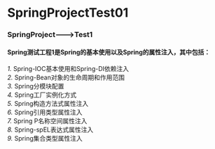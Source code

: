 # SpringProjectTest01
### SpringProject--->Test1  
#### Spring测试工程1是Spring的基本使用以及Spring的属性注入，其中包括：  
*1.* Spring-IOC基本使用和Spring-DI依赖注入  
*2.* Spring-Bean对象的生命周期和作用范围  
*3.* Spring分模块配置  
*4.* Spring工厂实例化方式  
*5.* Spring构造方法式属性注入  
*6.* Spring引用类型属性注入  
*7.* Spring P名称空间属性注入  
*8.* Spring-spEL表达式属性注入  
*9.* Spring集合类型属性注入
